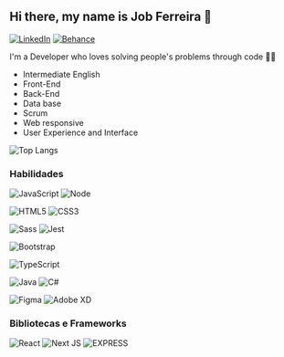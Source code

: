 ## Hi there, my name is Job Ferreira 👋

[![LinkedIn](https://img.shields.io/badge/LinkedIn-000?style=for-the-badge&logo=linkedin&logoColor=0E76A8)](https://www.linkedin.com/in/jobferreira/)
[![Behance](https://img.shields.io/badge/behance-000?style=for-the-badge&logo=behance&logoColor=0E76A8)](https://www.behance.net/jobferreira)

I'm a Developer who loves solving people's problems through code 👨‍💻
* Intermediate English
* Front-End
* Back-End
* Data base
* Scrum
* Web responsive
* User Experience and Interface

![Top Langs](https://github-readme-stats-git-masterrstaa-rickstaa.vercel.app/api/top-langs/?username=jobinferreira&bg_color=000&border_color=30A3DC&title_color=E94D5F&text_color=FFF)

### Habilidades
![JavaScript](https://img.shields.io/badge/JavaScript-000?style=for-the-badge&logo=javascript)
![Node](https://img.shields.io/badge/Node-000?style=for-the-badge&logo=node.js)

![HTML5](https://img.shields.io/badge/HTML5-000?style=for-the-badge&logo=html5)
![CSS3](https://img.shields.io/badge/CSS3-000?style=for-the-badge&logo=css3&logoColor=264CE4)


![Sass](https://img.shields.io/badge/Sass-000?style=for-the-badge&logo=sass)
![Jest](https://img.shields.io/badge/Jest-000?style=for-the-badge&logo=jest)


![Bootstrap](https://img.shields.io/badge/Bootstrap-000?style=for-the-badge&logo=bootstrap)

![TypeScript](https://img.shields.io/badge/TypeScript-000?style=for-the-badge&logo=typescript)

![Java](https://img.shields.io/badge/java-000?style=for-the-badge&logo=openjdk&logoColor=white)
![C#](https://img.shields.io/badge/C%23-000?style=for-the-badge&logo=c-sharp&logoColor=white)


![Figma](https://img.shields.io/badge/Figma-000?style=for-the-badge&logo=figma)
![Adobe XD](https://img.shields.io/badge/AdobeXD-000?style=for-the-badge&logo=adobexd)

### Bibliotecas e Frameworks
![React](https://img.shields.io/badge/React-000?style=for-the-badge&logo=react)
![Next JS](https://img.shields.io/badge/Next-000?style=for-the-badge&logo=next.js)
![EXPRESS](https://img.shields.io/badge/EXPRESS-000?style=for-the-badge&logo=express)

<!--
**jobinferreira/jobinferreira** is a ✨ _special_ ✨ repository because its `README.md` (this file) appears on your GitHub profile.

Here are some ideas to get you started:

- 🔭 I’m currently working on ...
- 🌱 I’m currently learning ...
- 👯 I’m looking to collaborate on ...
- 🤔 I’m looking for help with ...
- 💬 Ask me about ...
- 📫 How to reach me: ...
- 😄 Pronouns: ...
- ⚡ Fun fact: ...
-->
